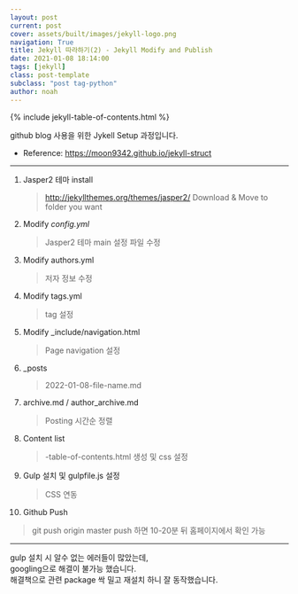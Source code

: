 ```yaml
---
layout: post
current: post
cover: assets/built/images/jekyll-logo.png
navigation: True
title: Jekyll 따라하기(2) - Jekyll Modify and Publish
date: 2021-01-08 18:14:00
tags: [jekyll]
class: post-template
subclass: "post tag-python"
author: noah
---
```


{% include jekyll-table-of-contents.html %}

github blog 사용을 위한 Jykell Setup 과정입니다.

- Reference: https://moon9342.github.io/jekyll-struct

---

1. Jasper2 테마 install

   > http://jekyllthemes.org/themes/jasper2/
   > Download & Move to folder you want

2. Modify _config.yml_

   > Jasper2 테마 main 설정 파일 수정

3. Modify authors.yml

   > 저자 정보 수정

4. Modify tags.yml

   > tag 설정

5. Modify \_include/navigation.html

   > Page navigation 설정

6. \_posts

   > 2022-01-08-file-name.md

7. archive.md / author_archive.md

   > Posting 시간순 정렬

8. Content list

   > <tagName>-table-of-contents.html 생성 및 css 설정

9. Gulp 설치 및 gulpfile.js 설정

   > CSS 연동

10. Github Push

> git push origin master
> push 하면 10-20분 뒤 홈페이지에서 확인 가능

---

gulp 설치 시 알수 없는 에러들이 많았는데,  
googling으로 해결이 불가능 했습니다.  
해결책으로 관련 package 싹 밀고 재설치 하니 잘 동작했습니다.

